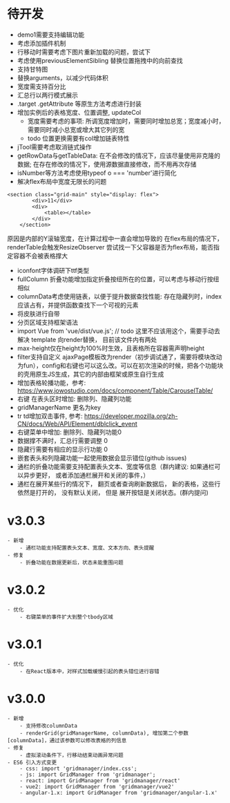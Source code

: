 # 待开发
- demo1需要支持编辑功能
- 考虑添加插件机制
- 行移动时需要考虑下图片重新加载的问题，尝试下
- 考虑使用previousElementSibling 替换位置拖拽中的向前查找
- 支持甘特图
- 替换arguments，以减少代码体积
- 宽度需支持百分比
- 汇总行以两行模式展示
- .target .getAttribute 等原生方法考虑进行封装
- 增加实例后的表格宽度、位置调整, updateCol
    - 宽度需要考虑的事项: 所调宽度增加时，需要同时增加总宽；宽度减小时，需要同时减小总宽或增大其它列的宽
    - todo 位置更换需要有col增加链表特性
- jTool需要考虑取消链式操作
- getRowData与getTableData: 在不会修改的情况下，应该尽量使用非克隆的数据; 在存在修改的情况下，使用源数据直接修改，而不用再次存储
- isNumber等方法考虑使用typeof o === 'number'进行简化
- 解决flex布局中宽度无限长的问题
```
<section class="grid-main" style="display: flex">
		<div>11</div>
		<div>
			<table></table>
		</div>
	</section>
```
原因是内部的Y滚轴宽度，在计算过程中一直会增加导致的
在flex布局的情况下，renderTable会触发ResizeObserver
尝试找一下父容器是否为flex布局，能否指定容器不会被表格撑大
- iconfont字体调研下ttf类型
- fullColumn 折叠功能增加指定折叠按纽所在的位置，可以考虑与移动行按纽相似
- columnData考虑使用链表，以便于提升数据查找性能: 存在隐藏列时，index应该占有，并提供函数查找下一个可视的元素
- 将皮肤进行自带
- 分页区域支持框架语法
- import Vue from 'vue/dist/vue.js'; // todo 这里不应该用这个，需要手动去解决 template 向render替换， 目前该文件内有两处
- max-height仅在height为100%时生效，且表格所在容器需声明height
- filter支持自定义
ajaxPage模板改为render（初步调试通了，需要将模块改动为fun），config和右键也可以这么改。可以在初次渲染的时候，把各个功能块的壳用原生JS生成，其它的内部由框架或原生自行生成
- 增加表格轮播功能，参考: https://www.jowostudio.com/docs/component/Table/CarouselTable/
- 右键 在表头区时增加: 删除列、隐藏列功能
- gridManagerName 更名为key
- tr td增加双击事件, 参考: https://developer.mozilla.org/zh-CN/docs/Web/API/Element/dblclick_event
- 右键菜单中增加:  删除列、隐藏列功能0
- 数据撑不满时，汇总行需要调整 0
- 隐藏行需要有相应的显示行功能 0
- 嵌套表头和列隐藏功能一起使用数据会显示错位(github issues)
- 通栏的折叠功能需要支持配置表头文本、宽度等信息（群内建议: 如果通栏可以异步更好， 或者添加通栏展开和关闭的事件，）
- 通栏在展开某些行的情况下，  翻页或者查询刷新数据后，   新的表格，这些行 依然是打开的， 没有默认关闭， 但是 展开按钮是关闭状态。(群内提问)
# v3.0.3
    - 新增
        - 通栏功能支持配置表头文本、宽度、文本方向、表头提醒
    - 修复
        - 折叠功能在数据更新后，状态未能重围问题
# v3.0.2
    - 优化
        - 右键菜单的事件扩大到整个tbody区域

# v3.0.1
    - 优化
        - 在React版本中，对样式加载缓慢引起的表头错位进行容错
        
# v3.0.0
    - 新增
        - 支持修改columnData
        - renderGrid(gridManagerName, columnData), 增加第二个参数[columnData]，通过该参数可以修改表格的列信息
    - 修复
        - 虚拟滚动条件下，行移动结束动画异常问题
    - ES6 引入方式变更
        - css: import 'gridmanager/index.css';
        - js: import GridManager from 'gridmanager';
        - react: import GridManager from 'gridmanager/react'
        - vue2: import GridManager from 'gridmanager/vue2'
        - angular-1.x: import GridManager from 'gridmanager/angular-1.x'
